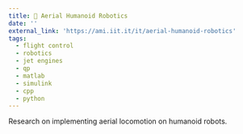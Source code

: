 ```yaml
---
title: 🤖 Aerial Humanoid Robotics
date: ''
external_link: 'https://ami.iit.it/it/aerial-humanoid-robotics' 
tags:
  - flight control
  - robotics
  - jet engines
  - qp
  - matlab
  - simulink
  - cpp
  - python
---
```


Research on implementing aerial locomotion on humanoid robots.

<!--more-->
